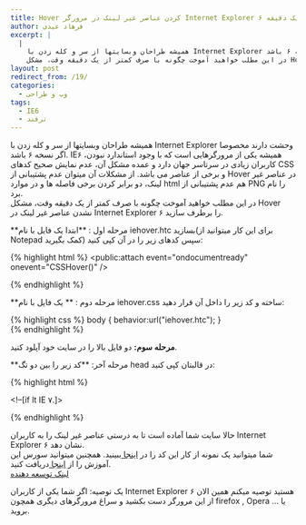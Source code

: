 ```yaml
---
title: Hover کردن عناصر غیر لینک در مرورگر Internet Explorer ۶ در کمتر از یک دقیقه
author: فرهاد عیدی
excerpt: |
  |
    همیشه طراحان وبسایتها از سر و کله زدن با Internet Explorer وحشت دارند مخصوصا اگر نسخه ۶ باشد. IE۶ همیشه یکی از مرورگرهایی است که با وجود استاندارد نبودن، کاربران زیادی در سرتاسر جهان دارد و عمده مشکل آن، عدم نمایش صحیح کدهای CSS و برخی از عناصر می باشد. از مشکلات آن میتوان عدم پشتیبانی از Hover در عناصر غیر لینک، دو برابر کردن برخی فاصله ها و در موارد html هم عدم پشتیبانی از PNG را نام برد.
    در این مطلب خواهید آموخت چگونه با صرف کمتر از یک دقیقه وقت، مشکل Hover نشدن عناصر غیر لینک در Internet Explorer ۶ را برطرف سازید.
layout: post
redirect_from: /19/
categories:
  - وب و طراحی
tags:
  - IE6
  - ترفند
---
```

همیشه طراحان وبسایتها از سر و کله زدن با Internet Explorer وحشت دارند مخصوصا اگر نسخه ۶ باشد. IE۶ همیشه یکی از مرورگرهایی است که با وجود استاندارد نبودن، کاربران زیادی در سرتاسر جهان دارد و عمده مشکل آن، عدم نمایش صحیح کدهای CSS و برخی از عناصر می باشد. از مشکلات آن میتوان عدم پشتیبانی از Hover در عناصر غیر لینک، دو برابر کردن برخی فاصله ها و در موارد html هم عدم پشتیبانی از PNG را نام برد.  
در این مطلب خواهید آموخت چگونه با صرف کمتر از یک دقیقه وقت، مشکل Hover نشدن عناصر غیر لینک در Internet Explorer ۶ را برطرف سازید.

<!-- more -->

  
**مرحله اول : **ابتدا یک فایل با نام iehover.htc بسازید(برای این کار میتوانید از Notepad کمک بگیرید) سپس کدهای زیر را در آن کپی کنید:

{% highlight html %}
<public:attach event="ondocumentready" onevent="CSSHover()" />
<script>
eval(function(p,a,c,k,e,r){e=function(c){return(c<a?'':e(parseInt(c/a)))+((c=c%a)>۳۵?String.fromCharCode(c+۲۹):c.toString(۳۶))};if(!''.replace(/^/,String)){while(c--)r[e(c)]=k[c]||e(c);k=[function(e){return r[e]}];e=function(){return'\\w+'};c=۱};while(c--)if(k[c])p=p.replace(new RegExp('\\b'+e(c)+'\\b','g'),k[c]);return p}('r.R=(۸(){۴ f=/(^|\\s)((([^a]([^ ]+)?)|(a([^#.][^ ]+)+)):(C|D|E))/i,S=/(.*?)\\:(C|D|E)/i,T=/[^:]+:([a-z-]+).*/i,U=/(\\.([a-V-W-]+):[a-z]+)|(:[a-z]+)/۱c,X=/\\.([a-V-W-]*Y(C|D|E))/i,Z=/۱d (۵|۶|۷)/i,۱۰=/۱e/i;۴ g=\'۱f-\';۴ h={p:[],t:{},۱۱:۸(){n(!Z.F(۱g.۱h)&&!۱۰.F(r.۱۲.۱i))u;۴ a=r.۱۲.۱j,l=a.v;w(۴ i=۰;i<l;i++){۳.G(a[i])}},G:۸(a){n(a.H){I{۴ b=a.H,l=b.v;w(۴ i=۰;i<l;i++){۳.G(a.H[i])}}J(۱۳){}}I{۴ c=a.۱k,l=c.v;w(۴ j=۰;j<l;j++){۳.۱۴(c[j],a)}}J(۱۳){}},۱۴:۸(a,b){۴ c=a.۱l;n(f.F(c)){۴ d=a.K.۱m,L=S.۱۵(c)[۱],M=c.N(T,\'Y$۱\'),O=c.N(U,\'.$۲\'+M),o=X.۱۵(O)[۱];۴ e=L+o;n(!۳.t[e]){b.۱۶(L,g+o+\':۱n(R(۳, "\'+M+\'", "\'+o+\'"))\');۳.t[e]=۱۷}b.۱۶(O,d)}},۱۸:۸(a,b,c){۴ d=g+c;n(a.K[d]){a.K[d]=q}n(!a.x)a.x=[];n(!a.x[c]){a.x[c]=۱۷;۴ e=۱۹ P(a,b,c);۳.p.۱o(e)}u b},y:۸(){I{۴ l=۳.p.v;w(۴ i=۰;i<l;i++){۳.p[i].y()}۳.p=[];۳.t={}}J(e){}}};r.Q(\'۱p\',۸(){h.y()});۴ k={۱q:{۹:\'۱r\',m:\'۱s\'},۱t:{۹:\'۱u\',m:\'۱v\'},۱a:{۹:\'۱a\',m:\'۱w\'}};۸ P(a,b,c){۳.A=a;۳.B=b;۴ d=۱۹ ۱x(\'(^|\\\\s)\'+c+\'(\\\\s|$)\',\'g\');۳.۹=۸(){a.o+=\' \'+c};۳.m=۸(){a.o=a.o.N(d,\' \')};a.Q(k[b].۹,۳.۹);a.Q(k[b].m,۳.m)}P.۱y={y:۸(){۳.A.۱b(k[۳.B].۹,۳.۹);۳.A.۱b(k[۳.B].m,۳.m);۳.۹=q;۳.m=q;۳.A=q;۳.B=q}};u ۸(a,b,c){n(a){u h.۱۸(a,b,c)}۱z{h.۱۱()}}})();',۶۲,۹۸,'|||this|var||||function|activator|||||||||||||deactivator|if|className|elements|null|window||callbacks|return|length|for|csshover|unload||node|type|hover|active|focus|test|parseStylesheet|imports|try|catch|style|affected|pseudo|replace|newSelect|CSSHoverElement|attachEvent|CSSHover|REG_AFFECTED|REG_PSEUDO|REG_SELECT|z۰|۹_|REG_CLASS|on|REG_MSIE|REG_COMPAT|init|document|securityException|parseCSSRule|exec|addRule|true|patch|new|onfocus|detachEvent|gi|msie|backcompat|csh|navigator|userAgent|compatMode|styleSheets|rules|selectorText|cssText|expression|push|onbeforeunload|onhover|onmouseenter|onmouseleave|onactive|onmousedown|onmouseup|onblur|RegExp|prototype|else'.split('|'),۰,{}));
</script>
{% endhighlight %}

**مرحله دوم : **
یک فایل با نام iehover.css ساخته و کد زیر را داخل آن قرار دهید:  

{% highlight css %}
body {
	behavior:url("iehover.htc");
}  
{% endhighlight %}

**مرحله سوم:** دو فایل بالا را در سایت خود آپلود کنید.

**مرحله آخر: **کد زیر را بین دو تگ head در قالبتان کپی کنید:  

{% highlight html %}
<head>

<!&#8211;[if lt IE ۷.]>  
<link rel=&#8221;stylesheet&#8221; type=&#8221;text/css&#8221; href=&#8221;iehover.css&#8221; />  
<![endif]&#8211;>

</head>  

{% endhighlight %}

حالا سایت شما آماده است تا به درستی عناصر غیر لینک را به کاربران Internet Explorer ۶ نشان دهد.  
شما میتوانید یک نمونه از کار این کد را در [اینجا ][1]ببینید. همچنین میتوانید سورس این آموزش را از [اینجا ][2]دریافت کنید.  
[لینک توسعه دهنده][3]

یک توصیه: اگر شما یکی از کاربران Internet Explorer ۶ هستید توصیه میکنم همین الان از این مرورگر دست بکشید و سراغ مرورگرهای دیگری همچون firefox , Opera یا &#8230; بروید.

 [1]: http://www.faroxa.com/samples/iehover/
 [2]: http://www.faroxa.com/download/samples/iehover.zip
 [3]: http://www.xs4all.nl/%7Epeterned/csshover.html